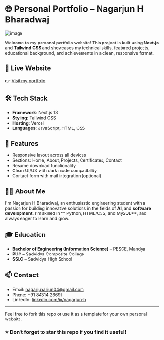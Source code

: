 
# 🌐 Personal Portfolio – Nagarjun H Bharadwaj
![image](https://github.com/user-attachments/assets/7993931d-945e-4b51-af01-67bff7ef4225)


Welcome to my personal portfolio website! This project is built using **Next.js** and **Tailwind CSS** and showcases my technical skills, featured projects, educational background, and achievements in a clean, responsive format.

## 🚀 Live Website
👉 [Visit my portfolio](https://nagarjun-h.vercel.app/)

## 🛠️ Tech Stack
- **Framework**: Next.js 13
- **Styling**: Tailwind CSS
- **Hosting**: Vercel
- **Languages**: JavaScript, HTML, CSS

## 📂 Features
- Responsive layout across all devices
- Sections: Home, About, Projects, Certificates, Contact
- Resume download functionality
- Clean UI/UX with dark mode compatibility
- Contact form with mail integration (optional)

## 👨‍💻 About Me
I'm Nagarjun H Bharadwaj, an enthusiastic engineering student with a passion for building innovative solutions in the fields of  **AI**, and **software development**. I'm skilled in ** Python, HTML/CSS, and MySQL**, and always eager to learn and grow.

## 🎓 Education
- **Bachelor of Engineering (Information Science)** – PESCE, Mandya
- **PUC** – Sadvidya Composite College
- **SSLC** – Sadvidya High School

## 📫 Contact
- Email: nagarjunarjun04@gmail.com  
- Phone: +91 84314 26691  
- LinkedIn: [linkedin.com/in/nagarjun-h](https://www.linkedin.com/in/nagarjun-h)

---

Feel free to fork this repo or use it as a template for your own personal website.

### ⭐ Don't forget to star this repo if you find it useful!

